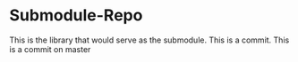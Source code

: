 # Submodule-Repo
This is the library that would serve as the submodule.  This is a commit.  This is a commit on master
